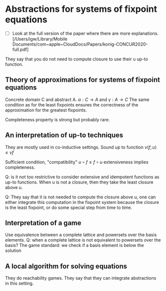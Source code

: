 # Abstractions for systems of fixpoint equations

- [ ] Look at the full version of the paper where there are more explanations.
[/Users/igw/Library/Mobile Documents/com~apple~CloudDocs/Papers/konig-CONCUR2020-full.pdf]

They say that you do not need to compute closure to use their u up-to function.

## Theory of approximations for systems of fixpoint equations
Concrete domain C and abstract A. $\alpha : C\to A$ and $\gamma:A\to C$
The same condition as for the least fixpoints ensures the correctness of the
approximation for the greatest fixpoints. 
 
Completeness property is strong but probably rare.

## An interpretation of up-to techniques
They are mostly used in co-inductive settings.
Sound up to function $\nu (f;u)\leq \nu f$

Sufficient condition, "compatibility" $u\circ f\leq f\circ u$
extensiveness implies completeness.

Q: is it not too restrictive to consider extensive and idempotent functions as
up-to functions. 
When u is not a closure, then they take the least closure above u.

Q: They say that it is not needed to compute the closure above u, one can either
integrate this computation in the fixpoint system because the closure is the
least fixpoint, or do some special step from time to time.

## Interpretation of a game
Use equivalence between a complete lattice and powersets over the basis
elements.
Q: when a complete lattice is not equivalent to powersets over the basis?
The game standard: we check if a basis element is below the solution

## A local algorithm for solving equations
They do reachability games. They say that they can integrate abstractions in
this setting.


